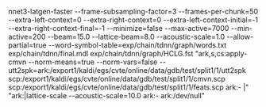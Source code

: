 nnet3-latgen-faster --frame-subsampling-factor=3 --frames-per-chunk=50 --extra-left-context=0 --extra-right-context=0 --extra-left-context-initial=-1 --extra-right-context-final=-1 --minimize=false --max-active=7000 --min-active=200 --beam=15.0 --lattice-beam=8.0 --acoustic-scale=1.0 --allow-partial=true --word-symbol-table=exp/chain/tdnn/graph/words.txt exp/chain/tdnn/final.mdl exp/chain/tdnn/graph/HCLG.fst "ark,s,cs:apply-cmvn --norm-means=true --norm-vars=false --utt2spk=ark:/export1/kaldi/egs/cvte/online/data/gdb/test/split1/1/utt2spk scp:/export1/kaldi/egs/cvte/online/data/gdb/test/split1/1/cmvn.scp scp:/export1/kaldi/egs/cvte/online/data/gdb/test/split1/1/feats.scp ark:- |" "ark:|lattice-scale --acoustic-scale=10.0 ark:- ark:/dev/null"


